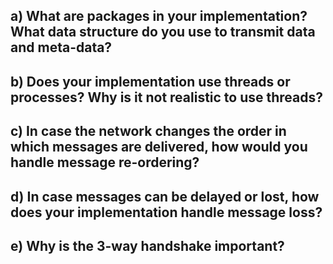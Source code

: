 ## a) What are packages in your implementation? What data structure do you use to transmit data and meta-data?

## b) Does your implementation use threads or processes? Why is it not realistic to use threads?

## c) In case the network changes the order in which messages are delivered, how would you handle message re-ordering?

## d) In case messages can be delayed or lost, how does your implementation handle message loss?

## e) Why is the 3-way handshake important?